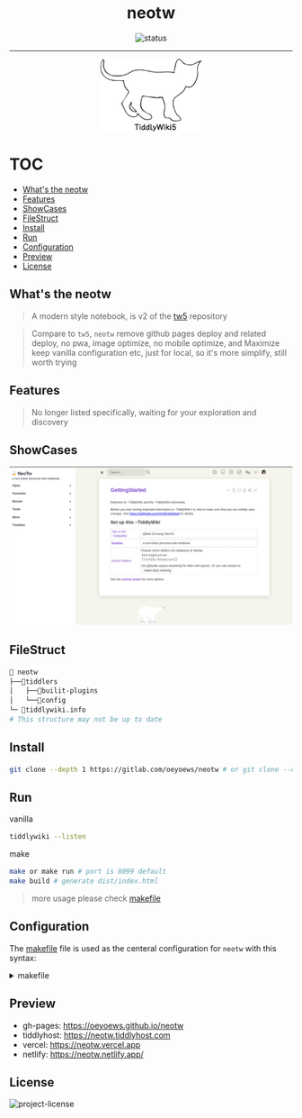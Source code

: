 <div align="center">

<h1>neotw</h1>

<img src="https://img.shields.io/badge/Status-Ing-blueviolet.svg?style=flat-square&logo=Chakra-Ui&color=90E59A&logoColor=green" alt="status" >

<hr>

<img src="./img/white-vanilla.png" height=128 alt="cat(gitlab not support
preview repo svg?)">

</div>

# TOC

<!-- toc -->

- [What's the neotw](#whats-the-neotw)
- [Features](#features)
- [ShowCases](#showcases)
- [FileStruct](#filestruct)
- [Install](#install)
- [Run](#run)
- [Configuration](#configuration)
- [Preview](#preview)
- [License](#license)

<!-- tocstop -->

## What's the neotw

> A modern style notebook, is v2 of the [tw5](https://github.com/oeyoews/tw5) repository

> Compare to `tw5`, `neotw` remove github pages deploy and related deploy, no pwa, image optimize, no mobile
> optimize, and Maximize keep vanilla configuration etc, just for local, so it's more simplify, still worth trying

## Features

> No longer listed specifically, waiting for your exploration and discovery

## ShowCases

<img src="img/02.png"/>

## FileStruct

```bash
📁 neotw
├──📁tiddlers
│   ├──📁builit-plugins
│   └──📁config
└─ 📝tiddlywiki.info
# This structure may not be up to date
```

## Install

```bash
git clone --depth 1 https://gitlab.com/oeyoews/neotw # or git clone --depth 1 https://github.com/oeyoews/neotw
```

## Run

vanilla

```bash
tiddlywiki --listen
```

make

```bash
make or make run # port is 8099 default
make build # generate dist/index.html
```

> more usage please check [makefile](makefile)

## Configuration

The [makefile](makefile) file is used as the centeral configuration for `neotw`
with this syntax:

<details>
  <summary>makefile</summary>

```makefile
# options
PACKAGE = "TiddlyWiki5"
PKGNAME = "neotw"
CMD = @tiddlywiki
OUTPUTDIR = public
PORT = 8099
USERNAME = $(USER)
HOST = "0.0.0.0"
SERVICECMD = "systemctl"
SERVICETEMPLATEFILE = "neotw-template.service"
SERVICEFILE = "neotw-user.service"
SERVICETARGETFILE = "$(HOME)/.config/systemd/user/$(SERVICEFILE)"
NEOTWBIN = "$(HOME)/.local/bin/$(PKGNAME)"
neotwdir-user= "$(PWD)"

# adjust os, just test on linux
ifeq ($(shell uname),Linux)
	PLATFORM="🐧 Linux"
else
	PLATFORM="😭 Not supported"
endif

# startup tiddlywiki
run:
	@echo "ℹ️  Your current OS is $(PLATFORM) \
		🚀 startup $(PACKAGE)"
	$(CMD) --listen port=$(PORT) anon-username=$(USERNAME) 2>&1 &
# startup to the world
run-to-the-world:
	@echo "👋 startup $(PACKAGE) to the world"
	$(CMD) --listen port=$(PORT) anon-username=$(USERNAME) host=$(HOST)
# generate index.html(support subwiki, but not build html no include subwiki)
# note: because use make, so can't read this `tiddlywiki` cmd from current project, recommend install tiddlywiki global, likw `yarn global add tiddlywiki`
build:
	@make clean
	@echo 🛺 cleaned StoryList
	@mkdir public
	@cp -r tiddlers/ tiddlywiki.info public/
	@rm  -rf public/tiddlers/subwiki public/tiddlers/gtd/ public/tiddlers/trashbin
	$(CMD) public --output dist/ --build index
	@echo "🎉 generated index.html"
# install service
install:
	@echo "tiddlywiki --listen anon-username='anonymous'" > $(NEOTWBIN)
	@chmod +x ~/.local/bin/$(PKGNAME)
	@echo "🎉 installed neotw"
install-service:
	@cp $(SERVICETEMPLATEFILE) $(SERVICEFILE)
	@sed -i "s#neotwdir#$(neotwdir-user)#" $(SERVICEFILE)
	@mv $(SERVICEFILE) $(SERVICETARGETFILE)
	@echo "🎉 $(SERVICETARGETFILE) file has installed"
# changed
reload-service:
	$(SERVICECMD) --user daemon-reload
# use highlight color
# maybe should start byhand firstly
enable:
	$(SERVICECMD) enable --user $(SERVICEFILE)
disable:
	$(SERVICECMD) disable --user $(SERVICEFILE)
status:
	$(SERVICECMD) status --user $(SERVICEFILE)
start:
	$(SERVICECMD) start --user $(SERVICEFILE)
	@echo "$(SERVICEFILE) has started, Click this address https://127.0.0.1:$(PORT) to open"
	@make status
restart:
	$(SERVICECMD) restart --user $(SERVICEFILE)
	@echo "$(SERVICEFILE) has restared, Click this address https://127.0.0.1:$(PORT) to open"
	@make status
stop:
	$(SERVICECMD) stop --user $(SERVICEFILE)
	@echo $(SERVICEFILE) has stopped
uninstall:
	rm -i $(NEOTWBIN)
	@echo "👋 $(NEOTWBIN) file has uninstalled"
# uninstall service
uninstall-service:
	@rm -f -i $(SERVICETARGETFILE);
	@echo "👋 $(SERVICETARGETFILE) file has removed"

# clean
.PHONY: clean
clean:
	@rm -rf \
		$(OUTPUTDIR) \
		tiddlers/*__StoryList*.tid
```

</details>

## Preview

- gh-pages: https://oeyoews.github.io/neotw
- tiddlyhost: https://neotw.tiddlyhost.com
- vercel: https://neotw.vercel.app
- netlify: https://neotw.netlify.app/

## License

<img src="https://img.shields.io/badge/License-MIT-blueviolet.svg?style=flat-square&color=blue" alt="project-license">
